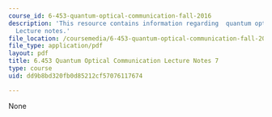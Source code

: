 ```yaml
---
course_id: 6-453-quantum-optical-communication-fall-2016
description: 'This resource contains information regarding  quantum optical communication:
  Lecture notes.'
file_location: /coursemedia/6-453-quantum-optical-communication-fall-2016/dd9b8bd320fb0d85212cf57076117674_MIT6_453F16_Lect7.pdf
file_type: application/pdf
layout: pdf
title: 6.453 Quantum Optical Communication Lecture Notes 7
type: course
uid: dd9b8bd320fb0d85212cf57076117674

---
```

None